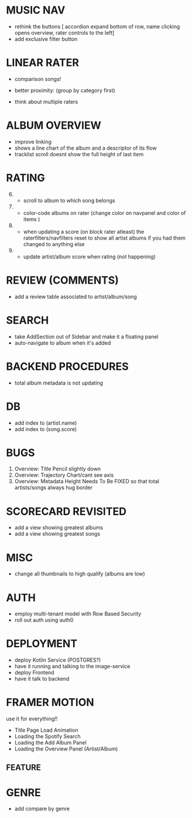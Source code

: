 # MUSIC NAV
- rethink the buttons [ accordion expand bottom of row, name clicking opens overview, rater controls to the left]
- add exclusive filter button
# LINEAR RATER 
- comparison songs!

- better proximity: (group by category first) 
- think about multiple raters

# ALBUM OVERVIEW
- improve linking 
- shows a line chart of the album and a descriptor of its flow
- tracklist scroll doesnt show the full height of last item
# RATING
6. - scroll to album to which song belongs 
7. - color-code albums on rater (change color on navpanel and color of items )
8. - when updating a score (on block rater atleast) the raterfilters/navfilters reset to show all artist albums if you had them changed to anything else   
9. - update artist/album score when rating (not happening)

# REVIEW (COMMENTS)
- add a review table associated to artist/album/song

# SEARCH
- take AddSection out of Sidebar and make it a floating panel 
- auto-navigate to album when it's added 

# BACKEND PROCEDURES
- total album metadata is not updating
# DB
- add index to (artist.name)
- add index to (song.score)
# BUGS
1. Overview: Title Pencil slightly down 
2. Overview: Trajectory Chart/cant see axis
3. Overview: Metadata Height Needs To Be FIXED so that total artists/songs always hug border 
# SCORECARD REVISITED
- add a view showing greatest albums
- add a view showing greatest songs
# MISC
- change all thumbnails to high qualify (albums are low)   
# AUTH
- employ multi-tenant model with Row Based Security
- roll out auth using auth0  
# DEPLOYMENT
- deploy Kotlin Service (POSTGRES?)  
- have it running and talking to the image-service 
- deploy Frontend
- have it talk to backend
# FRAMER MOTION
use it for everything!!
- Title Page Load Animation 
- Loading the Spotify Search 
- Loading the Add Album Panel
- Loading the Overview Panel (Artist/Album)  
## FEATURE
  # GENRE
  - add compare by genre
